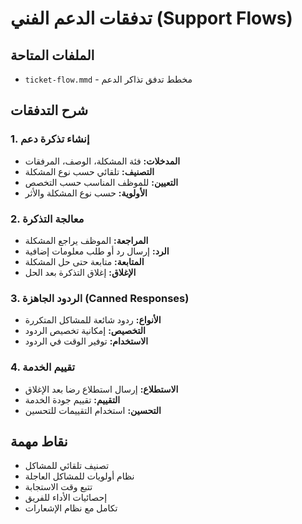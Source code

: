 # تدفقات الدعم الفني (Support Flows)

## الملفات المتاحة
- `ticket-flow.mmd` - مخطط تدفق تذاكر الدعم

## شرح التدفقات

### 1. إنشاء تذكرة دعم
- **المدخلات:** فئة المشكلة، الوصف، المرفقات
- **التصنيف:** تلقائي حسب نوع المشكلة
- **التعيين:** للموظف المناسب حسب التخصص
- **الأولوية:** حسب نوع المشكلة والأثر

### 2. معالجة التذكرة
- **المراجعة:** الموظف يراجع المشكلة
- **الرد:** إرسال رد أو طلب معلومات إضافية
- **المتابعة:** متابعة حتى حل المشكلة
- **الإغلاق:** إغلاق التذكرة بعد الحل

### 3. الردود الجاهزة (Canned Responses)
- **الأنواع:** ردود شائعة للمشاكل المتكررة
- **التخصيص:** إمكانية تخصيص الردود
- **الاستخدام:** توفير الوقت في الردود

### 4. تقييم الخدمة
- **الاستطلاع:** إرسال استطلاع رضا بعد الإغلاق
- **التقييم:** تقييم جودة الخدمة
- **التحسين:** استخدام التقييمات للتحسين

## نقاط مهمة
- تصنيف تلقائي للمشاكل
- نظام أولويات للمشاكل العاجلة
- تتبع وقت الاستجابة
- إحصائيات الأداء للفريق
- تكامل مع نظام الإشعارات
